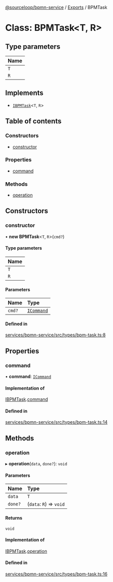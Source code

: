 [@sourceloop/bpmn-service](../README.md) / [Exports](../modules.md) / BPMTask

# Class: BPMTask<T, R\>

## Type parameters

| Name |
| :------ |
| `T` |
| `R` |

## Implements

- [`IBPMTask`](../interfaces/IBPMTask.md)<`T`, `R`\>

## Table of contents

### Constructors

- [constructor](BPMTask.md#constructor)

### Properties

- [command](BPMTask.md#command)

### Methods

- [operation](BPMTask.md#operation)

## Constructors

### constructor

• **new BPMTask**<`T`, `R`\>(`cmd?`)

#### Type parameters

| Name |
| :------ |
| `T` |
| `R` |

#### Parameters

| Name | Type |
| :------ | :------ |
| `cmd?` | [`ICommand`](../interfaces/ICommand.md) |

#### Defined in

[services/bpmn-service/src/types/bpm-task.ts:8](https://github.com/sourcefuse/loopback4-microservice-catalog/blob/00e854d46/services/bpmn-service/src/types/bpm-task.ts#L8)

## Properties

### command

• **command**: [`ICommand`](../interfaces/ICommand.md)

#### Implementation of

[IBPMTask](../interfaces/IBPMTask.md).[command](../interfaces/IBPMTask.md#command)

#### Defined in

[services/bpmn-service/src/types/bpm-task.ts:14](https://github.com/sourcefuse/loopback4-microservice-catalog/blob/00e854d46/services/bpmn-service/src/types/bpm-task.ts#L14)

## Methods

### operation

▸ **operation**(`data`, `done?`): `void`

#### Parameters

| Name | Type |
| :------ | :------ |
| `data` | `T` |
| `done?` | (`data`: `R`) => `void` |

#### Returns

`void`

#### Implementation of

[IBPMTask](../interfaces/IBPMTask.md).[operation](../interfaces/IBPMTask.md#operation)

#### Defined in

[services/bpmn-service/src/types/bpm-task.ts:16](https://github.com/sourcefuse/loopback4-microservice-catalog/blob/00e854d46/services/bpmn-service/src/types/bpm-task.ts#L16)
